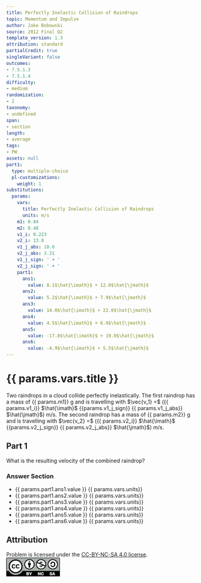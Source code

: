 ```yaml
---
title: Perfectly Inelastic Collision of Raindrops
topic: Momentum and Impulse
author: Jake Bobowski
source: 2012 Final Q2
template_version: 1.3
attribution: standard
partialCredit: true
singleVariant: false
outcomes:
- 7.5.1.3
- 7.5.1.4
difficulty:
- medium
randomization:
- 2
taxonomy:
- undefined
span:
- section
length:
- average
tags:
- PW
assets: null
part1:
  type: multiple-choice
  pl-customizations:
    weight: 1
substitutions:
  params:
    vars:
      title: Perfectly Inelastic Collision of Raindrops
      units: m/s
    m1: 0.84
    m2: 0.48
    v1_i: 0.223
    v2_i: 13.8
    v1_j_abs: 10.6
    v2_j_abs: 3.31
    v1_j_sign: ' + '
    v2_j_sign: ' + '
    part1:
      ans1:
        value: 8.1$\hat{\imath}$ + 12.0$\hat{\jmath}$
      ans2:
        value: 5.2$\hat{\imath}$ + 7.9$\hat{\jmath}$
      ans3:
        value: 14.0$\hat{\imath}$ + 22.0$\hat{\jmath}$
      ans4:
        value: 4.5$\hat{\imath}$ + 6.9$\hat{\jmath}$
      ans5:
        value: -17.0$\hat{\imath}$ + 19.0$\hat{\jmath}$
      ans6:
        value: -4.9$\hat{\imath}$ + 5.5$\hat{\jmath}$
---
```

# {{ params.vars.title }}
Two raindrops in a cloud collide perfectly inelastically. The first raindrop has a mass of {{ params.m1}} g and is travelling with $\vec{v_1} =$ ({{ params.v1_i}} $\hat{\imath}$ {{params.v1_j_sign}} {{ params.v1_j_abs}} $\hat{\jmath}$) m/s.
The second raindrop has a mass of {{ params.m2}} g and is travelling with $\vec{v_2} =$ ({{ params.v2_i}} $\hat{\imath}$ {{params.v2_j_sign}} {{ params.v2_j_abs}} $\hat{\jmath}$) m/s.

## Part 1

What is the resulting velocity of the combined raindrop?

### Answer Section

- {{ params.part1.ans1.value }} {{ params.vars.units}}
- {{ params.part1.ans2.value }} {{ params.vars.units}}
- {{ params.part1.ans3.value }} {{ params.vars.units}}
- {{ params.part1.ans4.value }} {{ params.vars.units}}
- {{ params.part1.ans5.value }} {{ params.vars.units}}
- {{ params.part1.ans6.value }} {{ params.vars.units}}

## Attribution

Problem is licensed under the [CC-BY-NC-SA 4.0 license](https://creativecommons.org/licenses/by-nc-sa/4.0/).<br> ![The Creative Commons 4.0 license requiring attribution-BY, non-commercial-NC, and share-alike-SA license.](https://raw.githubusercontent.com/firasm/bits/master/by-nc-sa.png)